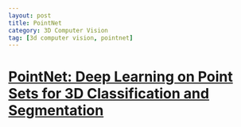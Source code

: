 ```yaml
---
layout: post
title: PointNet
category: 3D Computer Vision
tag: [3d computer vision, pointnet]
---
```



# [PointNet: Deep Learning on Point Sets for 3D Classification and Segmentation](https://arxiv.org/abs/1612.00593)



